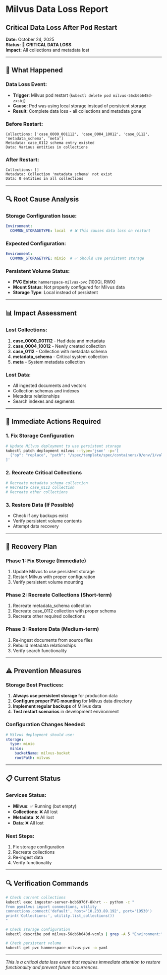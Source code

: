 # Milvus Data Loss Report
## Critical Data Loss After Pod Restart

**Date:** October 24, 2025  
**Status:** 🚨 **CRITICAL DATA LOSS**  
**Impact:** All collections and metadata lost

---

## 🚨 **What Happened**

### **Data Loss Event:**
- **Trigger**: Milvus pod restart (`kubectl delete pod milvus-56cb6b648d-zxsbj`)
- **Cause**: Pod was using local storage instead of persistent storage
- **Result**: Complete data loss - all collections and metadata gone

### **Before Restart:**
```
Collections: ['case_0000_001112', 'case_0004_10012', 'case_0112', 'metadata_schema', 'meta']
Metadata: case_0112 schema entry existed
Data: Various entities in collections
```

### **After Restart:**
```
Collections: []
Metadata: Collection 'metadata_schema' not exist
Data: 0 entities in all collections
```

---

## 🔍 **Root Cause Analysis**

### **Storage Configuration Issue:**
```yaml
Environment:
  COMMON_STORAGETYPE: local  # ❌ This causes data loss on restart
```

### **Expected Configuration:**
```yaml
Environment:
  COMMON_STORAGETYPE: minio  # ✅ Should use persistent storage
```

### **Persistent Volume Status:**
- **PVC Exists**: `hammerspace-milvus-pvc` (100Gi, RWX)
- **Mount Status**: Not properly configured for Milvus data
- **Storage Type**: Local instead of persistent

---

## 📊 **Impact Assessment**

### **Lost Collections:**
1. **case_0000_001112** - Had data and metadata
2. **case_0004_10012** - Newly created collection
3. **case_0112** - Collection with metadata schema
4. **metadata_schema** - Critical system collection
5. **meta** - System metadata collection

### **Lost Data:**
- All ingested documents and vectors
- Collection schemas and indexes
- Metadata relationships
- Search indexes and segments

---

## 🔧 **Immediate Actions Required**

### **1. Fix Storage Configuration**
```bash
# Update Milvus deployment to use persistent storage
kubectl patch deployment milvus --type='json' -p='[
  {"op": "replace", "path": "/spec/template/spec/containers/0/env/1/value", "value": "minio"}
]'
```

### **2. Recreate Critical Collections**
```python
# Recreate metadata_schema collection
# Recreate case_0112 collection
# Recreate other collections
```

### **3. Restore Data (If Possible)**
- Check if any backups exist
- Verify persistent volume contents
- Attempt data recovery

---

## 🚀 **Recovery Plan**

### **Phase 1: Fix Storage (Immediate)**
1. Update Milvus to use persistent storage
2. Restart Milvus with proper configuration
3. Verify persistent volume mounting

### **Phase 2: Recreate Collections (Short-term)**
1. Recreate metadata_schema collection
2. Recreate case_0112 collection with proper schema
3. Recreate other required collections

### **Phase 3: Restore Data (Medium-term)**
1. Re-ingest documents from source files
2. Rebuild metadata relationships
3. Verify search functionality

---

## ⚠️ **Prevention Measures**

### **Storage Best Practices:**
1. **Always use persistent storage** for production data
2. **Configure proper PVC mounting** for Milvus data directory
3. **Implement regular backups** of Milvus data
4. **Test restart scenarios** in development environment

### **Configuration Changes Needed:**
```yaml
# Milvus deployment should use:
storage:
  type: minio
  minio:
    bucketName: milvus-bucket
    rootPath: milvus
```

---

## 📋 **Current Status**

### **Services Status:**
- **Milvus**: ✅ Running (but empty)
- **Collections**: ❌ All lost
- **Metadata**: ❌ All lost
- **Data**: ❌ All lost

### **Next Steps:**
1. Fix storage configuration
2. Recreate collections
3. Re-ingest data
4. Verify functionality

---

## 🔍 **Verification Commands**

```bash
# Check current collections
kubectl exec ingestor-server-bcb6976f-8khrt -- python -c "
from pymilvus import connections, utility
connections.connect('default', host='10.233.89.192', port='19530')
print('Collections:', utility.list_collections())
"

# Check storage configuration
kubectl describe pod milvus-56cb6b648d-vcmls | grep -A 5 "Environment:"

# Check persistent volume
kubectl get pvc hammerspace-milvus-pvc -o yaml
```

---

*This is a critical data loss event that requires immediate attention to restore functionality and prevent future occurrences.*
